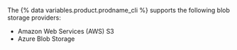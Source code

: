 The {% data variables.product.prodname_cli %} supports the following blob storage providers:

- Amazon Web Services (AWS) S3
- Azure Blob Storage